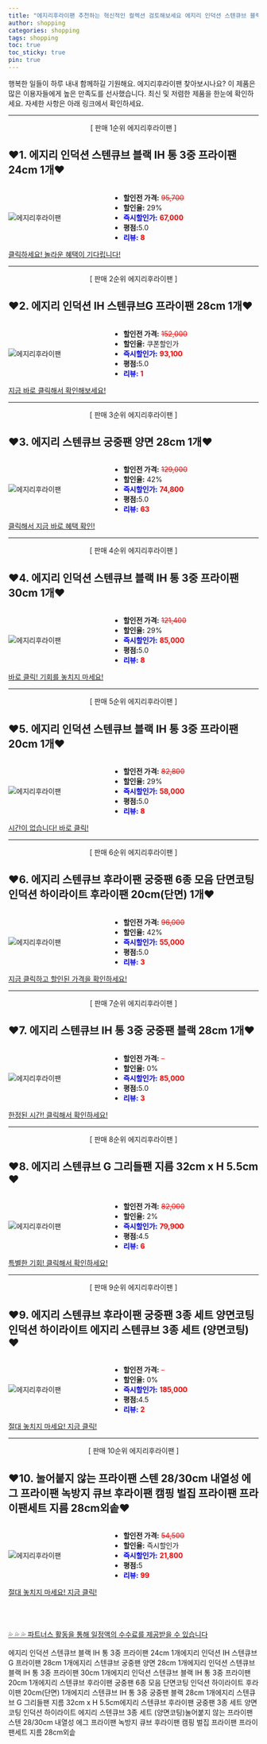 ```yaml
---
title: "에지리후라이팬 추천하는 혁신적인 컬렉션 검토해보세요 에지리 인덕션 스텐큐브 블랙 IH"
author: shopping
categories: shopping
tags: shopping
toc: true
toc_sticky: true
pin: true
---
```

행복한 일들이 하루 내내 함께하길 기원해요. 에지리후라이팬 찾아보시나요? 이 제품은 많은 이용자들에게 높은 만족도를 선사했습니다. 최신 및 저렴한 제품을 한눈에 확인하세요. 자세한 사항은 아래 링크에서 확인하세요.

---
<p class="toplist" style="margin: 0 auto; display: block; width: fit-content;">[ 판매 1순위 에지리후라이팬 ]</p>

<h2><strong>❤️1. 에지리 인덕션 스텐큐브 블랙 IH 통 3중 프라이팬 24cm 1개❤️</strong></h2>

<div style="display: flex; align-items: center;">
    <div style="flex: 0.4;">
        <img src="https://thumbnail9.coupangcdn.com/thumbnails/remote/230x230ex/image/retail/images/2024/03/05/13/2/6bb0fd35-9bfd-4964-8f6b-7e23779600c8.jpg" alt="에지리후라이팬" style="max-width: 100%;">
    </div>
    <div style="flex: 0.6; margin-left: 10px;">
        <ul>
            <li><strong>할인전 가격:</strong> <del style="color: red;">95,700</del></li>
            <li><strong>할인율:</strong> 29%</li>
            <li><span style='color:blue'><strong>즉시할인가:</strong></span> <span style='color:red'><strong>67,000</strong></span></li>
            <li><strong>평점:</strong>5.0</li>
            <li><span style='color:blue'><strong>리뷰:</strong></span> <span style='color:red'><strong>8</strong></span></li>
        </ul>
    </div>
</div>
<div class="center">
    <a href="https://selin100587001.github.io?lptag=AF9450613&subid=githubio&pageKey=7937066266&traceid=V0-153&itemId=21849731013&vendorItemId=88897996735" class="myButton">
        클릭하세요! 놀라운 혜택이 기다립니다!
    </a>
</div>


---
<p class="toplist" style="margin: 0 auto; display: block; width: fit-content;">[ 판매 2순위 에지리후라이팬 ]</p>

<h2><strong>❤️2. 에지리 인덕션 IH 스텐큐브G 프라이팬 28cm 1개❤️</strong></h2>

<div style="display: flex; align-items: center;">
    <div style="flex: 0.4;">
        <img src="https://thumbnail6.coupangcdn.com/thumbnails/remote/230x230ex/image/retail/images/2024/05/31/14/9/092a123b-09bb-4388-8992-d2414b8b601b.jpg" alt="에지리후라이팬" style="max-width: 100%;">
    </div>
    <div style="flex: 0.6; margin-left: 10px;">
        <ul>
            <li><strong>할인전 가격:</strong> <del style="color: red;">152,000</del></li>
            <li><strong>할인율:</strong> 쿠폰할인가</li>
            <li><span style='color:blue'><strong>즉시할인가:</strong></span> <span style='color:red'><strong>93,100</strong></span></li>
            <li><strong>평점:</strong>5.0</li>
            <li><span style='color:blue'><strong>리뷰:</strong></span> <span style='color:red'><strong>1</strong></span></li>
        </ul>
    </div>
</div>
<div class="center">
    <a href="https://selin100587001.github.io?lptag=AF9450613&subid=githubio&pageKey=8067996956&traceid=V0-153&itemId=23117049512&vendorItemId=90150242377" class="myButton">
        지금 바로 클릭해서 확인해보세요!
    </a>
</div>


---
<p class="toplist" style="margin: 0 auto; display: block; width: fit-content;">[ 판매 3순위 에지리후라이팬 ]</p>

<h2><strong>❤️3. 에지리 스텐큐브 궁중팬 양면 28cm 1개❤️</strong></h2>

<div style="display: flex; align-items: center;">
    <div style="flex: 0.4;">
        <img src="https://thumbnail8.coupangcdn.com/thumbnails/remote/230x230ex/image/vendor_inventory/1b42/7eba365dc1a58bf00affafe95bad6f00332061ea7ea0ae107b26886dbeb9.jpg" alt="에지리후라이팬" style="max-width: 100%;">
    </div>
    <div style="flex: 0.6; margin-left: 10px;">
        <ul>
            <li><strong>할인전 가격:</strong> <del style="color: red;">129,000</del></li>
            <li><strong>할인율:</strong> 42%</li>
            <li><span style='color:blue'><strong>즉시할인가:</strong></span> <span style='color:red'><strong>74,800</strong></span></li>
            <li><strong>평점:</strong>5.0</li>
            <li><span style='color:blue'><strong>리뷰:</strong></span> <span style='color:red'><strong>63</strong></span></li>
        </ul>
    </div>
</div>
<div class="center">
    <a href="https://selin100587001.github.io?lptag=AF9450613&subid=githubio&pageKey=229493508&traceid=V0-153&itemId=729473169&vendorItemId=85136243929" class="myButton">
        클릭해서 지금 바로 혜택 확인!
    </a>
</div>


---
<p class="toplist" style="margin: 0 auto; display: block; width: fit-content;">[ 판매 4순위 에지리후라이팬 ]</p>

<h2><strong>❤️4. 에지리 인덕션 스텐큐브 블랙 IH 통 3중 프라이팬 30cm 1개❤️</strong></h2>

<div style="display: flex; align-items: center;">
    <div style="flex: 0.4;">
        <img src="https://thumbnail9.coupangcdn.com/thumbnails/remote/230x230ex/image/retail/images/2024/03/05/13/7/74e3d05d-9948-4e4f-afba-beb65122ee76.jpg" alt="에지리후라이팬" style="max-width: 100%;">
    </div>
    <div style="flex: 0.6; margin-left: 10px;">
        <ul>
            <li><strong>할인전 가격:</strong> <del style="color: red;">121,400</del></li>
            <li><strong>할인율:</strong> 29%</li>
            <li><span style='color:blue'><strong>즉시할인가:</strong></span> <span style='color:red'><strong>85,000</strong></span></li>
            <li><strong>평점:</strong>5.0</li>
            <li><span style='color:blue'><strong>리뷰:</strong></span> <span style='color:red'><strong>8</strong></span></li>
        </ul>
    </div>
</div>
<div class="center">
    <a href="https://selin100587001.github.io?lptag=AF9450613&subid=githubio&pageKey=7937066266&traceid=V0-153&itemId=21849731022&vendorItemId=88897996778" class="myButton">
        바로 클릭! 기회를 놓치지 마세요!
    </a>
</div>


---
<p class="toplist" style="margin: 0 auto; display: block; width: fit-content;">[ 판매 5순위 에지리후라이팬 ]</p>

<h2><strong>❤️5. 에지리 인덕션 스텐큐브 블랙 IH 통 3중 프라이팬 20cm 1개❤️</strong></h2>

<div style="display: flex; align-items: center;">
    <div style="flex: 0.4;">
        <img src="https://thumbnail7.coupangcdn.com/thumbnails/remote/230x230ex/image/retail/images/2024/03/05/13/3/d344bab1-0ce0-4059-9941-7d585885ae90.jpg" alt="에지리후라이팬" style="max-width: 100%;">
    </div>
    <div style="flex: 0.6; margin-left: 10px;">
        <ul>
            <li><strong>할인전 가격:</strong> <del style="color: red;">82,800</del></li>
            <li><strong>할인율:</strong> 29%</li>
            <li><span style='color:blue'><strong>즉시할인가:</strong></span> <span style='color:red'><strong>58,000</strong></span></li>
            <li><strong>평점:</strong>5.0</li>
            <li><span style='color:blue'><strong>리뷰:</strong></span> <span style='color:red'><strong>8</strong></span></li>
        </ul>
    </div>
</div>
<div class="center">
    <a href="https://selin100587001.github.io?lptag=AF9450613&subid=githubio&pageKey=7937066266&traceid=V0-153&itemId=21849731019&vendorItemId=88897996759" class="myButton">
        시간이 없습니다! 바로 클릭!
    </a>
</div>


---
<p class="toplist" style="margin: 0 auto; display: block; width: fit-content;">[ 판매 6순위 에지리후라이팬 ]</p>

<h2><strong>❤️6. 에지리 스텐큐브 후라이팬 궁중팬 6종 모음 단면코팅 인덕션 하이라이트 후라이팬 20cm(단면) 1개❤️</strong></h2>

<div style="display: flex; align-items: center;">
    <div style="flex: 0.4;">
        <img src="https://thumbnail7.coupangcdn.com/thumbnails/remote/230x230ex/image/vendor_inventory/634e/9efee7ddb5071c4091266997e3d0f9e651a00d734b6f6b5466e5464ae97c.jpeg" alt="에지리후라이팬" style="max-width: 100%;">
    </div>
    <div style="flex: 0.6; margin-left: 10px;">
        <ul>
            <li><strong>할인전 가격:</strong> <del style="color: red;">96,000</del></li>
            <li><strong>할인율:</strong> 42%</li>
            <li><span style='color:blue'><strong>즉시할인가:</strong></span> <span style='color:red'><strong>55,000</strong></span></li>
            <li><strong>평점:</strong>5.0</li>
            <li><span style='color:blue'><strong>리뷰:</strong></span> <span style='color:red'><strong>3</strong></span></li>
        </ul>
    </div>
</div>
<div class="center">
    <a href="https://selin100587001.github.io?lptag=AF9450613&subid=githubio&pageKey=5991799368&traceid=V0-153&itemId=10821419880&vendorItemId=78101513469" class="myButton">
        지금 클릭하고 할인된 가격을 확인하세요!
    </a>
</div>


---
<p class="toplist" style="margin: 0 auto; display: block; width: fit-content;">[ 판매 7순위 에지리후라이팬 ]</p>

<h2><strong>❤️7. 에지리 스텐큐브 IH 통 3중 궁중팬 블랙 28cm 1개❤️</strong></h2>

<div style="display: flex; align-items: center;">
    <div style="flex: 0.4;">
        <img src="https://thumbnail10.coupangcdn.com/thumbnails/remote/230x230ex/image/retail/images/2024/03/05/13/6/85de9153-32e2-43af-b786-0af15917321b.jpg" alt="에지리후라이팬" style="max-width: 100%;">
    </div>
    <div style="flex: 0.6; margin-left: 10px;">
        <ul>
            <li><strong>할인전 가격:</strong> <del style="color: red;">-</del></li>
            <li><strong>할인율:</strong> 0%</li>
            <li><span style='color:blue'><strong>즉시할인가:</strong></span> <span style='color:red'><strong>85,000</strong></span></li>
            <li><strong>평점:</strong>5.0</li>
            <li><span style='color:blue'><strong>리뷰:</strong></span> <span style='color:red'><strong>3</strong></span></li>
        </ul>
    </div>
</div>
<div class="center">
    <a href="https://selin100587001.github.io?lptag=AF9450613&subid=githubio&pageKey=7937046311&traceid=V0-153&itemId=21849640977&vendorItemId=88897907879" class="myButton">
        한정된 시간! 클릭해서 확인하세요!
    </a>
</div>


---
<p class="toplist" style="margin: 0 auto; display: block; width: fit-content;">[ 판매 8순위 에지리후라이팬 ]</p>

<h2><strong>❤️8. 에지리 스텐큐브 G 그리들팬 지름 32cm x H 5.5cm❤️</strong></h2>

<div style="display: flex; align-items: center;">
    <div style="flex: 0.4;">
        <img src="https://thumbnail7.coupangcdn.com/thumbnails/remote/230x230ex/image/rs_quotation_api/xokpuxrc/259450b7d6d34052813c54913460157e.JPG" alt="에지리후라이팬" style="max-width: 100%;">
    </div>
    <div style="flex: 0.6; margin-left: 10px;">
        <ul>
            <li><strong>할인전 가격:</strong> <del style="color: red;">82,000</del></li>
            <li><strong>할인율:</strong> 2%</li>
            <li><span style='color:blue'><strong>즉시할인가:</strong></span> <span style='color:red'><strong>79,900</strong></span></li>
            <li><strong>평점:</strong>4.5</li>
            <li><span style='color:blue'><strong>리뷰:</strong></span> <span style='color:red'><strong>6</strong></span></li>
        </ul>
    </div>
</div>
<div class="center">
    <a href="https://selin100587001.github.io?lptag=AF9450613&subid=githubio&pageKey=7193814952&traceid=V0-153&itemId=18168908726&vendorItemId=85422679588" class="myButton">
        특별한 기회! 클릭해서 확인하세요!
    </a>
</div>


---
<p class="toplist" style="margin: 0 auto; display: block; width: fit-content;">[ 판매 9순위 에지리후라이팬 ]</p>

<h2><strong>❤️9. 에지리 스텐큐브 후라이팬 궁중팬 3종 세트 양면코팅 인덕션 하이라이트 에지리 스텐큐브 3종 세트 (양면코팅)❤️</strong></h2>

<div style="display: flex; align-items: center;">
    <div style="flex: 0.4;">
        <img src="https://thumbnail7.coupangcdn.com/thumbnails/remote/230x230ex/image/vendor_inventory/934d/0f5e128ee2976fd25512988b97a4cb37517188d5f90901399e8a2f1ce04d.jpg" alt="에지리후라이팬" style="max-width: 100%;">
    </div>
    <div style="flex: 0.6; margin-left: 10px;">
        <ul>
            <li><strong>할인전 가격:</strong> <del style="color: red;">-</del></li>
            <li><strong>할인율:</strong> 0%</li>
            <li><span style='color:blue'><strong>즉시할인가:</strong></span> <span style='color:red'><strong>185,000</strong></span></li>
            <li><strong>평점:</strong>4.5</li>
            <li><span style='color:blue'><strong>리뷰:</strong></span> <span style='color:red'><strong>2</strong></span></li>
        </ul>
    </div>
</div>
<div class="center">
    <a href="https://selin100587001.github.io?lptag=AF9450613&subid=githubio&pageKey=6793294577&traceid=V0-153&itemId=16010671897&vendorItemId=83212397674" class="myButton">
        절대 놓치지 마세요! 지금 클릭!
    </a>
</div>


---
<p class="toplist" style="margin: 0 auto; display: block; width: fit-content;">[ 판매 10순위 에지리후라이팬 ]</p>

<h2><strong>❤️10. 눌어붙지 않는 프라이팬 스텐 28/30cm 내열성 에그 프라이팬 녹방지 큐브 후라이팬 캠핑 벌집 프라이팬 프라이팬세트 지름 28cm외솥❤️</strong></h2>

<div style="display: flex; align-items: center;">
    <div style="flex: 0.4;">
        <img src="https://thumbnail7.coupangcdn.com/thumbnails/remote/230x230ex/image/vendor_inventory/f001/10248a63f457b6e0fbfdf5fc22c75542474e6e76947dc8ea780006baeedd.jpg" alt="에지리후라이팬" style="max-width: 100%;">
    </div>
    <div style="flex: 0.6; margin-left: 10px;">
        <ul>
            <li><strong>할인전 가격:</strong> <del style="color: red;">54,500</del></li>
            <li><strong>할인율:</strong> 즉시할인가</li>
            <li><span style='color:blue'><strong>즉시할인가:</strong></span> <span style='color:red'><strong>21,800</strong></span></li>
            <li><strong>평점:</strong>5</li>
            <li><span style='color:blue'><strong>리뷰:</strong></span> <span style='color:red'><strong>99</strong></span></li>
        </ul>
    </div>
</div>
<div class="center">
    <a href="https://selin100587001.github.io?lptag=AF9450613&subid=githubio&pageKey=8223061539&traceid=V0-153&itemId=23640865166&vendorItemId=90666279386" class="myButton">
        절대 놓치지 마세요! 지금 클릭!
    </a>
</div>

<br><br><br>[💦 💦 💦 파트너스 활동을 통해 일정액의 수수료를 제공받을 수 있습니다](https://link.coupang.com/a/bcpT2c)<br><br>에지리 인덕션 스텐큐브 블랙 IH 통 3중 프라이팬 24cm 1개에지리 인덕션 IH 스텐큐브G 프라이팬 28cm 1개에지리 스텐큐브 궁중팬 양면 28cm 1개에지리 인덕션 스텐큐브 블랙 IH 통 3중 프라이팬 30cm 1개에지리 인덕션 스텐큐브 블랙 IH 통 3중 프라이팬 20cm 1개에지리 스텐큐브 후라이팬 궁중팬 6종 모음 단면코팅 인덕션 하이라이트 후라이팬 20cm(단면) 1개에지리 스텐큐브 IH 통 3중 궁중팬 블랙 28cm 1개에지리 스텐큐브 G 그리들팬 지름 32cm x H 5.5cm에지리 스텐큐브 후라이팬 궁중팬 3종 세트 양면코팅 인덕션 하이라이트 에지리 스텐큐브 3종 세트 (양면코팅)눌어붙지 않는 프라이팬 스텐 28/30cm 내열성 에그 프라이팬 녹방지 큐브 후라이팬 캠핑 벌집 프라이팬 프라이팬세트 지름 28cm외솥